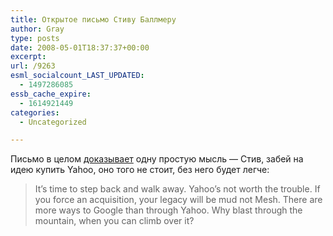 ```yaml
---
title: Открытое письмо Стиву Баллмеру
author: Gray
type: posts
date: 2008-05-01T18:37:37+00:00
excerpt:
url: /9263
esml_socialcount_LAST_UPDATED:
  - 1497286085
essb_cache_expire:
  - 1614921449
categories:
  - Uncategorized

---
```








Письмо в целом <a href="http://www.microsoft-watch.com/content/advertising_search/open_letter_to_steve_ballmer.html?kc=MWRSS02129TX1K0000535" target="_blank">доказывает</a> одну простую мысль &#8212; Стив, забей на идею купить Yahoo, оно того не стоит, без него будет легче:

> It&#8217;s time to step back and walk away. Yahoo&#8217;s not worth the trouble. If you force an acquisition, your legacy will be mud not Mesh. There are more ways to Google than through Yahoo. Why blast through the mountain, when you can climb over it?